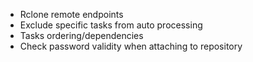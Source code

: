 - Rclone remote endpoints
- Exclude specific tasks from auto processing
- Tasks ordering/dependencies
- Check password validity when attaching to repository